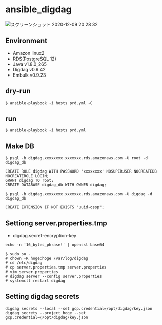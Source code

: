 # ansible_digdag

![スクリーンショット 2020-12-09 20 28 32](https://user-images.githubusercontent.com/5633085/101624459-49d50980-3a5d-11eb-874f-780ea593e1b0.jpg)


## Environment

- Amazon linux2
- RDS(PostgreSQL 12)
- Java v1.8.0_265
- Digdag v0.9.42
- Embulk v0.9.23

## dry-run

```
$ ansible-playbook -i hosts prd.yml -C
```

## run

```
$ ansible-playbook -i hosts prd.yml 
```

## Make DB

```
$ psql -h digdag.xxxxxxxx.xxxxxxx.rds.amazonaws.com -U root -d digdag_db
 
CREATE ROLE digdag WITH PASSWORD 'xxxxxxxx' NOSUPERUSER NOCREATEDB NOCREATEROLE LOGIN;
GRANT digdag TO root;
CREATE DATABASE digdag_db WITH OWNER digdag;
    
$ psql -h digdag.xxxxxxxx.xxxxxxx.rds.amazonaws.com -U digdag -d digdag_db

CREATE EXTENSION IF NOT EXISTS "uuid-ossp";
```

## Settiong server.properties.tmp

- digdag.secret-encryption-key
```
echo -n '16_bytes_phrase!' | openssl base64
```

```
$ sudo su -
# chown -R hoge:hoge /var/log/digdag
# cd /etc/digdag
# cp server.properties.tmp server.properties
# vim server.properties
# digdag server --config server.properties
# systemctl restart digdag
```

## Setting digdag secrets

```
digdag secrets --local --set gcp.credential=/opt/digdag/key.json
digdag secrets --project hoge --set gcp.credential=@/opt/digdag/key.json
```
